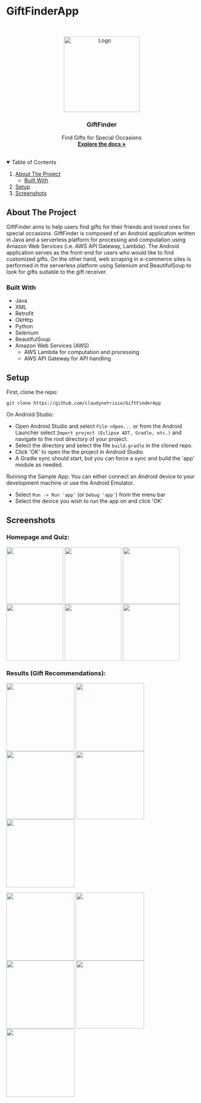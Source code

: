 # GiftFinderApp
<!-- PROJECT LOGO -->
<br />
<p align="center">
  <a href="https://github.com/claudynetrixie/GiftFinderApp">
    <img src="app/src/main/Logo.png" alt="Logo" width="200" height="200">
  </a>

  <h3 align="center">GiftFinder</h3>

  <p align="center">
    Find Gifts for Special Occasions
    <br />
    <a href="https://github.com/claudynetrixie/GiftFinderApp"><strong>Explore the docs »</strong></a>
    <br />
    <br />
  </p>
</p>



<!-- TABLE OF CONTENTS -->
<details open="open">
  <summary>Table of Contents</summary>
  <ol>
    <li>
      <a href="#about-the-project">About The Project</a>
      <ul>
        <li><a href="#built-with">Built With</a></li>
      </ul>
    </li>
    <li>
      <a href="#setup">Setup</a>
    </li>
    <li>
      <a href="#screenshots">Screenshots</a>
    </li>
   
  </ol>
</details>


<!-- ABOUT THE PROJECT -->
## About The Project
GiftFinder aims to help users find gifts for their friends and loved ones for special occasions. GiftFinder is composed of an Android application written in Java and a serverless platform for processing and computation using Amazon Web Services (i.e. AWS API Gateway, Lambda).  The Android application serves as the front-end for users who would like to find customized gifts. On the other hand, web scraping in e-commerce sites is performed in the serverless platform using Selenium and BeautifulSoup to look for gifts suitable to the gift receiver.

### Built With
* Java
* XML
* Retrofit
* OkHttp
* Python
* Selenium
* BeautifulSoup
* Amazon Web Services (AWS)
  *  AWS Lambda for computation and processing
  *  AWS API Gateway for API handling



## Setup

First, clone the repo:

`git clone https://github.com/claudynetrixie/GiftFinderApp`

On Android Studio: 
* Open Android Studio and select `File->Open...` or from the Android Launcher select `Import project (Eclipse ADT, Gradle, etc.)` and navigate to the root directory of your project.
* Select the directory  and select the file `build.gradle` in the cloned repo.
* Click 'OK' to open the the project in Android Studio.
* A Gradle sync should start, but you can force a sync and build the 'app' module as needed.


Running the Sample App:
You can either connect an Android device to your development machine or use the Android Emulator.
* Select `Run -> Run 'app'` (or `Debug 'app'`) from the menu bar
* Select the device you wish to run the app on and click 'OK'


## Screenshots

### Homepage and Quiz:
<p float = "left">
<img src="app/src/main/Screenshots/HomePage.png" width="150" align = "center">
<img src="app/src/main/Screenshots/1.png" width="150" align = "center">
<img src="app/src/main/Screenshots/2.png" width="150" align = "center">
<img src="app/src/main/Screenshots/3.png" width="150" align = "center">
<img src="app/src/main/Screenshots/4.png" width="150" align = "center">
<img src="app/src/main/Screenshots/5.png" width="150" align = "center">
</p>

### Results (Gift Recommendations):
<p float = "left">
<img src="app/src/main/Screenshots/R1.png" width="180" align = "center">
<img src="app/src/main/Screenshots/R2.png" width="180" align = "center">
<img src="app/src/main/Screenshots/R3.png" width="180" align = "center">
<img src="app/src/main/Screenshots/R4.png" width="180" align = "center">
<img src="app/src/main/Screenshots/R5.png" width="180" align = "center">
</p>

<p float = "left">
<img src="app/src/main/Screenshots/R6.png" width="180" align = "center">
<img src="app/src/main/Screenshots/R7.png" width="180" align = "center">
<img src="app/src/main/Screenshots/R8.png" width="180" align = "center">
<img src="app/src/main/Screenshots/R9.png" width="180" align = "center">
<img src="app/src/main/Screenshots/R10.png" width="180" align = "center">
</p>
